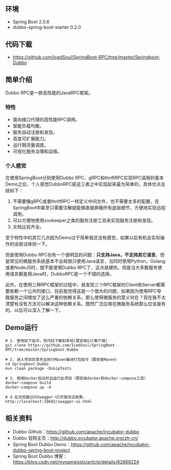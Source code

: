 ## 环境
- Spring Boot 2.0.6
- dubbo-spring-boot-starter 0.2.0

## 代码下载
- https://github.com/IcedSoul/SpringBoot-RPC/tree/master/Springboot-Dubbo

## 简单介绍
Dubbo RPC是一款高性能的JavaRPC框架。
### 特性
- 面向接口代理的高性能RPC调用。
- 智能负载均衡。
- 服务自动注册和发现。
- 高度可扩展能力。
- 运行期流量调度。
- 可视化服务治理和运维。

### 个人感觉
在使用SpringBoot分别使用Dubbo RPC、gRPC和thriftRPC实现RPC调用的基本Demo之后，个人感觉DubboRPC是这三者之中实现起来最为简单的，具体优点总结如下：
1. 不需要像gRPC或者thriftRPC一样定义中间文件，也不需要太多的配置，在SpringBoot中甚至只需要注解就能够直接屏蔽所有底层细节，方便地实现远程调用。
2. 可以方便地使用zookeeper之类的服务注册工具来实现服务注册和发现。
3. 文档比较齐全。

至于特性中的其它几点因为Demo过于简单我还没有感觉，如果以后有机会实际操作的话尝试体验一下。

但是使用Dubbo RPC也有一个很明显的问题：**只支持Java，不支持其它语言**，但是常见的微服务系统基本不会局限只使用Java语言，当同时使用Python，Golang或者NodeJS时，就不能使用Dubbo RPC了，这点是硬伤。但是当大多数服务使用语言都是用Java时，DubboRPC是一个不错的选择。

此外，在使用三种RPC框架的过程中，我发现三个RPC框架的Client和Server都需要依赖一个公共的接口，目前我觉得这是一个很大的问题，如果因为使用RPC导致服务之间增加了这么严重的依赖关系，那么使用微服务的意义何在？现在我不太清楚有没有方法可以解决这种依赖关系，既然广泛应用在微服务系统那么应该是有的，以后可以深入了解一下。

## Demo运行

```
# 1. 使用如下指令，将代码下载到本地(需安装Git客户端)
git clone https://github.com/IcedSoul/SpringBoot-RPC/tree/master/Springboot-Dubbo

# 2. 进入项目目录并且执行Maven编译打包指令（需安装Maven）
cd Springboot-Dubbo
mvn clean package -DskipTests

# 3. 使用Docker启动并且运行此项目（需安装docker和docker-compose工具）
docker-compose build
docker-compose up -d

# 4.在浏览器访问Swagger-UI页面测试效果。
http://localhost:19692/swagger-ui.html
```

## 相关资料
- Dubbo Github：https://github.com/apache/incubator-dubbo
- Dubbo 官网主页：http://dubbo.incubator.apache.org/zh-cn/
- Spring Boot Dubbo Demo：https://github.com/apache/incubator-dubbo-spring-boot-project
- Spring Boot Dubbo 博客：https://blog.csdn.net/mynameissls/article/details/82669224